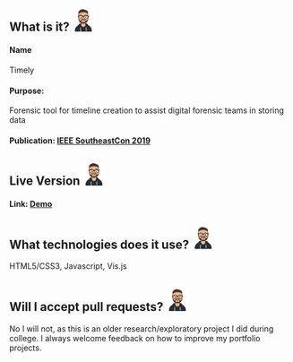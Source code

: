 ## What is it? <img src="./logo.png" width="40" />

#### Name 
Timely
#### Purpose:
Forensic tool for timeline creation to assist digital forensic teams in storing data 
#### Publication: [IEEE SoutheastCon 2019](https://ieeexplore.ieee.org/document/9020497)


## Live Version <img src="./logo.png" width="40" />
#### Link: [Demo](https://timely.jasontylerrodriguez.com)

## What technologies does it use? <img src="./logo.png" width="40" />
HTML5/CSS3, Javascript, Vis.js

## Will I accept pull requests? <img src="./logo.png" width="40" />
No I will not, as this is an older research/exploratory project I did during college. I always welcome feedback on how to improve my portfolio projects.
